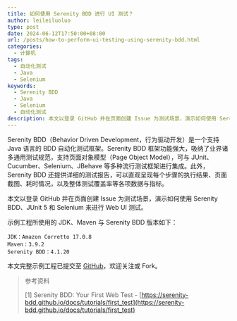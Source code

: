 ```yaml
---
title: 如何使用 Serenity BDD 进行 UI 测试？
author: leileiluoluo
type: post
date: 2024-06-12T17:50:00+08:00
url: /posts/how-to-perform-ui-testing-using-serenity-bdd.html
categories:
  - 计算机
tags:
  - 自动化测试
  - Java
  - Selenium
keywords:
  - Serenity BDD
  - Java
  - Selenium
  - 自动化测试
description: 本文以登录 GitHub 并在页面创建 Issue 为测试场景，演示如何使用 Serenity BDD、JUnit 5 和 Selenium 来进行 Web UI 测试。
---
```


Serenity BDD（Behavior Driven Development，行为驱动开发）是一个支持 Java 语言的 BDD 自动化测试框架。Serenity BDD 框架功能强大，吸纳了业界诸多通用测试规范，支持页面对象模型（Page Object Model），可与 JUnit、Cucumber、Selenium、JBehave 等多种流行测试框架进行集成。此外，Serenity BDD 还提供详细的测试报告，可以直观呈现每个步骤的执行结果、页面截图、耗时情况，以及整体测试覆盖率等各项数据与指标。

本文以登录 GitHub 并在页面创建 Issue 为测试场景，演示如何使用 Serenity BDD、JUnit 5 和 Selenium 来进行 Web UI 测试。

示例工程所使用的 JDK、Maven 与 Serenity BDD 版本如下：

```text
JDK：Amazon Corretto 17.0.8
Maven：3.9.2
Serenity BDD：4.1.20
```

本文完整示例工程已提交至 [GitHub](https://github.com/leileiluoluo/java-exercises/tree/main/serenity-bdd-ui-test-demo)，欢迎关注或 Fork。

> 参考资料
>
> [1] Serenity BDD: Your First Web Test - [https://serenity-bdd.github.io/docs/tutorials/first_test](https://serenity-bdd.github.io/docs/tutorials/first_test)
